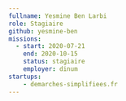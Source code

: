```yaml
---
fullname: Yesmine Ben Larbi
role: Stagiaire
github: yesmine-ben
missions:
  - start: 2020-07-21
    end: 2020-10-15
    status: stagiaire
    employer: dinum
startups:
    - demarches-simplifiees.fr
---
```

